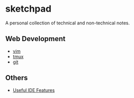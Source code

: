 # sketchpad

A personal collection of technical and non-technical notes.

## Web Development

- [vim](./vim/)
- [tmux](./tmux)
- [git](./git)

## Others

- [Useful IDE Features](./others/useful_ide_features.md)
